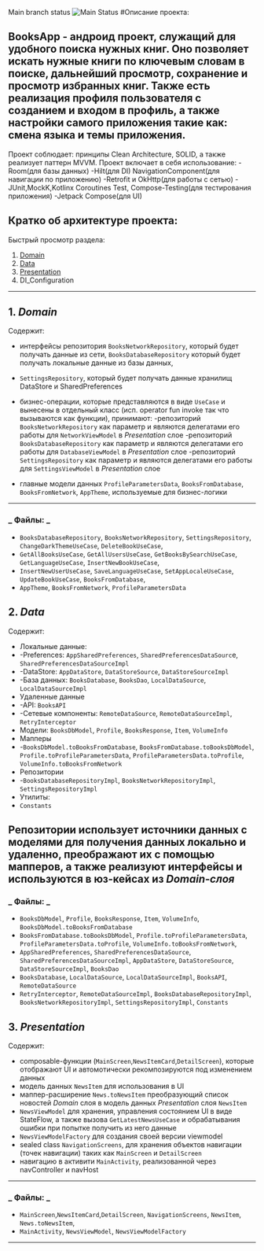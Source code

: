 Main branch status
![Main Status](https://github.com/Ryqite/Tasks/workflows/android-ci.yml/badge.svg)
#Описание проекта:

BooksApp - андроид проект, служащий для удобного поиска нужных книг. Оно позволяет искать нужные книги по 
ключевым словам в поиске, дальнейший просмотр, сохранение и просмотр избранных книг.
Также есть реализация профиля пользователя с созданием и входом в профиль, а также настройки самого приложения такие как: смена языка и темы приложения.
----
Проект соблюдает: принципы Clean Architecture, SOLID, а также реализует паттерн MVVM.
Проект включает в себя использование: 
-Room(для базы данных) 
-Hilt(для DI) 
NavigationComponent(для навигации по приложению) 
-Retrofit и OkHttp(для работы с сетью)
-JUnit,MockK,Kotlinx Coroutines Test, Compose-Testing(для тестирования приложения)
-Jetpack Compose(для UI)

Кратко об архитектуре проекта:
----
Быстрый просмотр раздела:
1. [Domain]([https://github.com/Ryqite/Tasks/wiki/Architecture-of-NewsApp#1-domain](https://github.com/Ryqite/Tasks/tree/main?tab=readme-ov-file#1-domain))
2. [Data]([https://github.com/Ryqite/Tasks/wiki/Architecture-of-NewsApp#2-data](https://github.com/Ryqite/Tasks/tree/main?tab=readme-ov-file#2-data))
3. [Presentation](https://github.com/Ryqite/Tasks/wiki/Architecture-of-NewsApp#3-presentation)
4. DI_Configuration
-------
## 1. _Domain_
Содержит:
* интерфейсы репозитория `BooksNetworkRepository`, который будет получать данные из сети, `BooksDatabaseRepository` который будет получать локальные данные из базы данных,
* `SettingsRepository`, который будет получать данные хранилищ DataStore и SharedPreferences
* бизнес-операции, которые представляются в виде `UseCase` и вынесены в отдельный класс (исп. operator fun invoke так что вызываются как функции),
принимают:
-репозиторий `BooksNetworkRepository` как параметр и являются делегатами его работы для `NetworkViewModel` в _Presentation_ слое
-репозиторий `BooksDatabaseRepository` как параметр и являются делегатами его работы для `DatabaseViewModel` в _Presentation_ слое
-репозиторий `SettingsRepository` как параметр и являются делегатами его работы для `SettingsViewModel` в _Presentation_ слое

* главные модели данных `ProfileParametersData`, `BooksFromDatabase`, `BooksFromNetwork`, `AppTheme`, используемые для бизнес-логики
-----
### _ Файлы: _
* `BooksDatabaseRepository`, `BooksNetworkRepository`, `SettingsRepository`, `ChangeDarkThemeUseCase`, `DeleteBookUseCase`,
* `GetAllBooksUseCase`, `GetAllUsersUseCase`, `GetBooksBySearchUseCase`, `GetLanguageUseCase`,  `InsertNewBookUseCase`,
* `InsertNewUserUseCase`, `SaveLanguageUseCase`, `SetAppLocaleUseCase`, `UpdateBookUseCase`,  `BooksFromDatabase`,
* `AppTheme`,  `BooksFromNetwork`, `ProfileParametersData`

## 2. _Data_
Содержит:
* Локальные данные:
* -Preferences: `AppSharedPreferences`, `SharedPreferencesDataSourc`e, `SharedPreferencesDataSourceImpl`
* -DataStore: `AppDataStore`, `DataStoreSource`, `DataStoreSourceImpl`
* -База данных: `BooksDatabase`, `BooksDao`, `LocalDataSource`, `LocalDataSourceImpl`
* Удаленные данные
* -API: `BooksAPI`
* -Сетевые компоненты: `RemoteDataSource`, `RemoteDataSourceImpl`, `RetryInterceptor`
* Модели: `BooksDbModel`, `Profile`, `BooksResponse`, `Item`, `VolumeInfo`
* Мапперы
* -`BooksDbModel.toBooksFromDatabase`, `BooksFromDatabase.toBooksDbModel`, `Profile.toProfileParametersData`, `ProfileParametersData.toProfile`, `VolumeInfo.toBooksFromNetwork`
* Репозитории
* -`BooksDatabaseRepositoryImpl`, `BooksNetworkRepositoryImpl`, `SettingsRepositoryImpl`
* Утилиты:
* `Constants`

Репозитории использует источники данных с моделями для получения данных локально и удаленно, преображают их с помощью мапперов,
а также реализуют интерфейсы и используются в юз-кейсах из _Domain-слоя_
-----
### _ Файлы: _
* `BooksDbModel`, `Profile`, `BooksResponse`, `Item`, `VolumeInfo`, `BooksDbModel.toBooksFromDatabase`
* `BooksFromDatabase.toBooksDbModel`, `Profile.toProfileParametersData`, `ProfileParametersData.toProfile`, `VolumeInfo.toBooksFromNetwork`,
* `AppSharedPreferences`, `SharedPreferencesDataSource`, `SharedPreferencesDataSourceImpl`, `AppDataStore`, `DataStoreSource`, `DataStoreSourceImpl`, `BooksDao`
* `BooksDatabase`, `LocalDataSource`, `LocalDataSourceImpl`, `BooksAPI`, `RemoteDataSource`
* `RetryInterceptor`, `RemoteDataSourceImpl`, `BooksDatabaseRepositoryImpl`, `BooksNetworkRepositoryImpl`, `SettingsRepositoryImpl`, `Constants`

## 3. _Presentation_
Содержит:
* composable-функции (`MainScreen`,`NewsItemCard`,`DetailScreen`), которые отображают UI и автомотически рекомпозируются под изменением данных
* модель данных `NewsItem` для использования в UI
* маппер-расширение `News.toNewsItem` преобразующий список новостей _Domain_ слоя в модель данных _Presentation_ слоя `NewsItem`
* `NewsViewModel` для хранения, управления состоянием UI в виде StateFlow, а также вызова `GetLatestNewsUseCase` и обрабатывания ошибки при попытке получить из него данные
* `NewsViewModelFactory` для создания своей версии viewmodel
* sealed class `NavigationScreens`, для хранения объектов навигации (точек навигации) таких как `MainScreen` и `DetailScreen`
* навигацию в активити `MainActivity`, реализованной через navController и navHost
------
### _ Файлы: _
* `MainScreen`,`NewsItemCard`,`DetailScreen`, `NavigationScreens`, `NewsItem`, `News.toNewsItem`,
* `MainActivity`, `NewsViewModel`, `NewsViewModelFactory`
---
